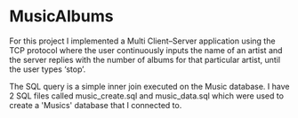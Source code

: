 # MusicAlbums

For this project I implemented a Multi Client–Server application using the TCP protocol where the user continuously inputs the name of an artist and the server replies with the number of albums for that particular artist, until the user types ‘stop’. 

The SQL query is a simple inner join executed on the Music database. I have 2 SQL files called music_create.sql and music_data.sql which were used to create a 'Musics' database that I connected to.

